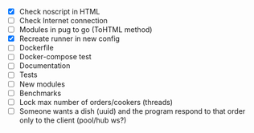 - [x] Check noscript in HTML
- [ ] Check Internet connection
- [ ] Modules in pug to go (ToHTML method)
- [x] Recreate runner in new config
- [ ] Dockerfile
- [ ] Docker-compose test
- [ ] Documentation
- [ ] Tests
- [ ] New modules
- [ ] Benchmarks
- [ ] Lock max number of orders/cookers (threads)
- [ ] Someone wants a dish (uuid) and the program respond to that order only to the client (pool/hub ws?)